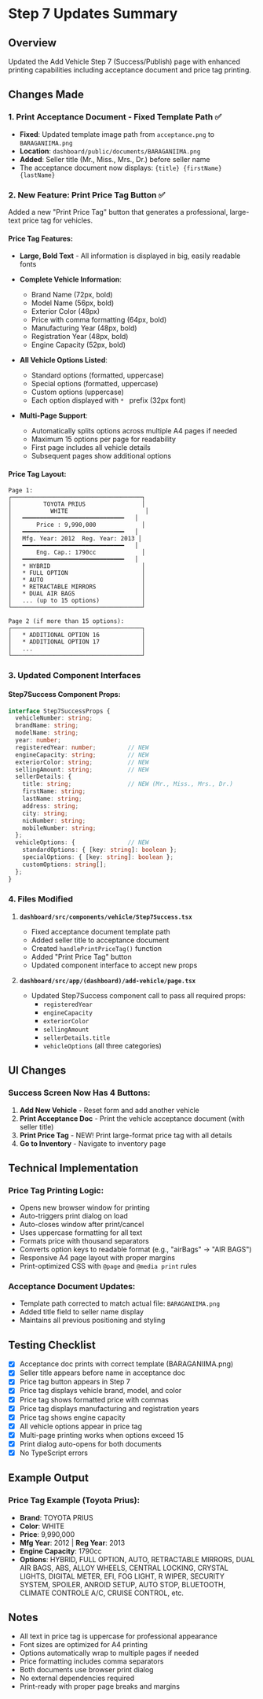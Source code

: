 # Step 7 Updates Summary

## Overview
Updated the Add Vehicle Step 7 (Success/Publish) page with enhanced printing capabilities including acceptance document and price tag printing.

## Changes Made

### 1. Print Acceptance Document - Fixed Template Path ✅
- **Fixed**: Updated template image path from `acceptance.png` to `BARAGANIIMA.png`
- **Location**: `dashboard/public/documents/BARAGANIIMA.png`
- **Added**: Seller title (Mr., Miss., Mrs., Dr.) before seller name
- The acceptance document now displays: `{title} {firstName} {lastName}`

### 2. New Feature: Print Price Tag Button ✅
Added a new "Print Price Tag" button that generates a professional, large-text price tag for vehicles.

#### Price Tag Features:
- **Large, Bold Text** - All information is displayed in big, easily readable fonts
- **Complete Vehicle Information**:
  - Brand Name (72px, bold)
  - Model Name (56px, bold)
  - Exterior Color (48px)
  - Price with comma formatting (64px, bold)
  - Manufacturing Year (48px, bold)
  - Registration Year (48px, bold)
  - Engine Capacity (52px, bold)

- **All Vehicle Options Listed**:
  - Standard options (formatted, uppercase)
  - Special options (formatted, uppercase)
  - Custom options (uppercase)
  - Each option displayed with `* ` prefix (32px font)

- **Multi-Page Support**:
  - Automatically splits options across multiple A4 pages if needed
  - Maximum 15 options per page for readability
  - First page includes all vehicle details
  - Subsequent pages show additional options

#### Price Tag Layout:
```
Page 1:
┌─────────────────────────────────────┐
│         TOYOTA PRIUS                │
│           WHITE                      │
│   ━━━━━━━━━━━━━━━━━━━━━━━━━━━━━   │
│       Price : 9,990,000             │
│   ━━━━━━━━━━━━━━━━━━━━━━━━━━━━━   │
│   Mfg. Year: 2012  Reg. Year: 2013 │
│   ━━━━━━━━━━━━━━━━━━━━━━━━━━━━━   │
│       Eng. Cap.: 1790cc             │
│   ━━━━━━━━━━━━━━━━━━━━━━━━━━━━━   │
│   * HYBRID                          │
│   * FULL OPTION                     │
│   * AUTO                            │
│   * RETRACTABLE MIRRORS             │
│   * DUAL AIR BAGS                   │
│   ... (up to 15 options)            │
└─────────────────────────────────────┘

Page 2 (if more than 15 options):
┌─────────────────────────────────────┐
│   * ADDITIONAL OPTION 16            │
│   * ADDITIONAL OPTION 17            │
│   ...                               │
└─────────────────────────────────────┘
```

### 3. Updated Component Interfaces

#### Step7Success Component Props:
```typescript
interface Step7SuccessProps {
  vehicleNumber: string;
  brandName: string;
  modelName: string;
  year: number;
  registeredYear: number;         // NEW
  engineCapacity: string;         // NEW
  exteriorColor: string;          // NEW
  sellingAmount: string;          // NEW
  sellerDetails: {
    title: string;                // NEW (Mr., Miss., Mrs., Dr.)
    firstName: string;
    lastName: string;
    address: string;
    city: string;
    nicNumber: string;
    mobileNumber: string;
  };
  vehicleOptions: {               // NEW
    standardOptions: { [key: string]: boolean };
    specialOptions: { [key: string]: boolean };
    customOptions: string[];
  };
}
```

### 4. Files Modified

1. **`dashboard/src/components/vehicle/Step7Success.tsx`**
   - Fixed acceptance document template path
   - Added seller title to acceptance document
   - Created `handlePrintPriceTag()` function
   - Added "Print Price Tag" button
   - Updated component interface to accept new props

2. **`dashboard/src/app/(dashboard)/add-vehicle/page.tsx`**
   - Updated Step7Success component call to pass all required props:
     - `registeredYear`
     - `engineCapacity`
     - `exteriorColor`
     - `sellingAmount`
     - `sellerDetails.title`
     - `vehicleOptions` (all three categories)

## UI Changes

### Success Screen Now Has 4 Buttons:
1. **Add New Vehicle** - Reset form and add another vehicle
2. **Print Acceptance Doc** - Print the vehicle acceptance document (with seller title)
3. **Print Price Tag** - NEW! Print large-format price tag with all details
4. **Go to Inventory** - Navigate to inventory page

## Technical Implementation

### Price Tag Printing Logic:
- Opens new browser window for printing
- Auto-triggers print dialog on load
- Auto-closes window after print/cancel
- Uses uppercase formatting for all text
- Formats price with thousand separators
- Converts option keys to readable format (e.g., "airBags" → "AIR BAGS")
- Responsive A4 page layout with proper margins
- Print-optimized CSS with `@page` and `@media print` rules

### Acceptance Document Updates:
- Template path corrected to match actual file: `BARAGANIIMA.png`
- Added title field to seller name display
- Maintains all previous positioning and styling

## Testing Checklist

- [x] Acceptance doc prints with correct template (BARAGANIIMA.png)
- [x] Seller title appears before name in acceptance doc
- [x] Price tag button appears in Step 7
- [x] Price tag displays vehicle brand, model, and color
- [x] Price tag shows formatted price with commas
- [x] Price tag displays manufacturing and registration years
- [x] Price tag shows engine capacity
- [x] All vehicle options appear in price tag
- [x] Multi-page printing works when options exceed 15
- [x] Print dialog auto-opens for both documents
- [x] No TypeScript errors

## Example Output

### Price Tag Example (Toyota Prius):
- **Brand**: TOYOTA PRIUS
- **Color**: WHITE
- **Price**: 9,990,000
- **Mfg Year**: 2012 | **Reg Year**: 2013
- **Engine Capacity**: 1790cc
- **Options**: HYBRID, FULL OPTION, AUTO, RETRACTABLE MIRRORS, DUAL AIR BAGS, ABS, ALLOY WHEELS, CENTRAL LOCKING, CRYSTAL LIGHTS, DIGITAL METER, EFI, FOG LIGHT, R WIPER, SECURITY SYSTEM, SPOILER, ANROID SETUP, AUTO STOP, BLUETOOTH, CLIMATE CONTROLE A/C, CRUISE CONTROL, etc.

## Notes

- All text in price tag is uppercase for professional appearance
- Font sizes are optimized for A4 printing
- Options automatically wrap to multiple pages if needed
- Price formatting includes comma separators
- Both documents use browser print dialog
- No external dependencies required
- Print-ready with proper page breaks and margins

